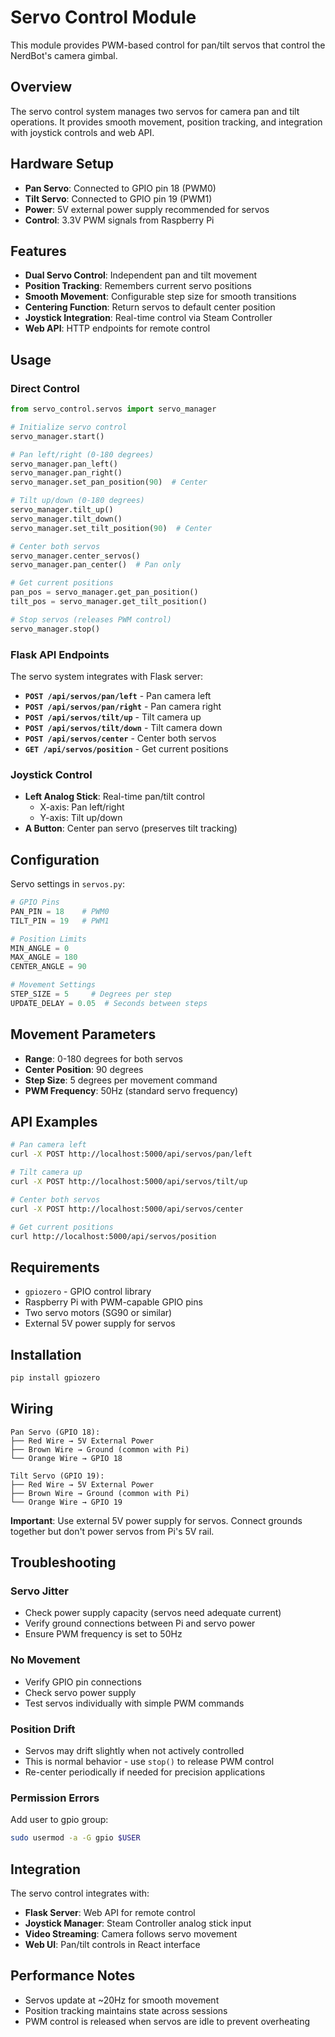 # Servo Control Module

This module provides PWM-based control for pan/tilt servos that control the NerdBot's camera gimbal.

## Overview

The servo control system manages two servos for camera pan and tilt operations. It provides smooth movement, position tracking, and integration with joystick controls and web API.

## Hardware Setup

- **Pan Servo**: Connected to GPIO pin 18 (PWM0)
- **Tilt Servo**: Connected to GPIO pin 19 (PWM1)
- **Power**: 5V external power supply recommended for servos
- **Control**: 3.3V PWM signals from Raspberry Pi

## Features

- **Dual Servo Control**: Independent pan and tilt movement
- **Position Tracking**: Remembers current servo positions
- **Smooth Movement**: Configurable step size for smooth transitions
- **Centering Function**: Return servos to default center position
- **Joystick Integration**: Real-time control via Steam Controller
- **Web API**: HTTP endpoints for remote control

## Usage

### Direct Control

```python
from servo_control.servos import servo_manager

# Initialize servo control
servo_manager.start()

# Pan left/right (0-180 degrees)
servo_manager.pan_left()
servo_manager.pan_right()
servo_manager.set_pan_position(90)  # Center

# Tilt up/down (0-180 degrees)
servo_manager.tilt_up()
servo_manager.tilt_down()
servo_manager.set_tilt_position(90)  # Center

# Center both servos
servo_manager.center_servos()
servo_manager.pan_center()  # Pan only

# Get current positions
pan_pos = servo_manager.get_pan_position()
tilt_pos = servo_manager.get_tilt_position()

# Stop servos (releases PWM control)
servo_manager.stop()
```

### Flask API Endpoints

The servo system integrates with Flask server:

- **`POST /api/servos/pan/left`** - Pan camera left
- **`POST /api/servos/pan/right`** - Pan camera right  
- **`POST /api/servos/tilt/up`** - Tilt camera up
- **`POST /api/servos/tilt/down`** - Tilt camera down
- **`POST /api/servos/center`** - Center both servos
- **`GET /api/servos/position`** - Get current positions

### Joystick Control

- **Left Analog Stick**: Real-time pan/tilt control
  - X-axis: Pan left/right
  - Y-axis: Tilt up/down
- **A Button**: Center pan servo (preserves tilt tracking)

## Configuration

Servo settings in `servos.py`:

```python
# GPIO Pins
PAN_PIN = 18    # PWM0
TILT_PIN = 19   # PWM1

# Position Limits
MIN_ANGLE = 0
MAX_ANGLE = 180
CENTER_ANGLE = 90

# Movement Settings  
STEP_SIZE = 5     # Degrees per step
UPDATE_DELAY = 0.05  # Seconds between steps
```

## Movement Parameters

- **Range**: 0-180 degrees for both servos
- **Center Position**: 90 degrees
- **Step Size**: 5 degrees per movement command
- **PWM Frequency**: 50Hz (standard servo frequency)

## API Examples

```bash
# Pan camera left
curl -X POST http://localhost:5000/api/servos/pan/left

# Tilt camera up  
curl -X POST http://localhost:5000/api/servos/tilt/up

# Center both servos
curl -X POST http://localhost:5000/api/servos/center

# Get current positions
curl http://localhost:5000/api/servos/position
```

## Requirements

- `gpiozero` - GPIO control library
- Raspberry Pi with PWM-capable GPIO pins
- Two servo motors (SG90 or similar)
- External 5V power supply for servos

## Installation

```bash
pip install gpiozero
```

## Wiring

```
Pan Servo (GPIO 18):
├── Red Wire → 5V External Power
├── Brown Wire → Ground (common with Pi)
└── Orange Wire → GPIO 18

Tilt Servo (GPIO 19):
├── Red Wire → 5V External Power  
├── Brown Wire → Ground (common with Pi)
└── Orange Wire → GPIO 19
```

**Important**: Use external 5V power supply for servos. Connect grounds together but don't power servos from Pi's 5V rail.

## Troubleshooting

### Servo Jitter
- Check power supply capacity (servos need adequate current)
- Verify ground connections between Pi and servo power
- Ensure PWM frequency is set to 50Hz

### No Movement
- Verify GPIO pin connections
- Check servo power supply
- Test servos individually with simple PWM commands

### Position Drift
- Servos may drift slightly when not actively controlled
- This is normal behavior - use `stop()` to release PWM control
- Re-center periodically if needed for precision applications

### Permission Errors
Add user to gpio group:
```bash
sudo usermod -a -G gpio $USER
```

## Integration

The servo control integrates with:
- **Flask Server**: Web API for remote control
- **Joystick Manager**: Steam Controller analog stick input
- **Video Streaming**: Camera follows servo movement
- **Web UI**: Pan/tilt controls in React interface

## Performance Notes

- Servos update at ~20Hz for smooth movement
- Position tracking maintains state across sessions
- PWM control is released when servos are idle to prevent overheating